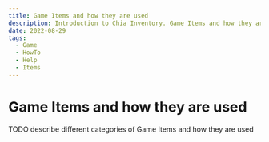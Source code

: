 ```yaml
---
title: Game Items and how they are used
description: Introduction to Chia Inventory. Game Items and how they are used
date: 2022-08-29
tags:
  - Game
  - HowTo
  - Help
  - Items
---
```


# Game Items and how they are used

TODO describe different categories of Game Items and how they are used